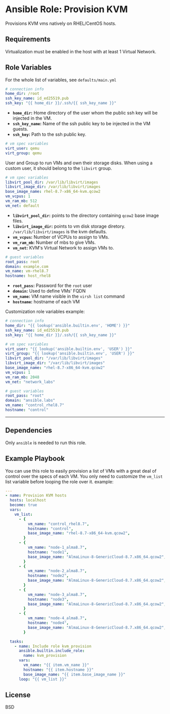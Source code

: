 # Ansible Role: Provision KVM

Provisions KVM vms natively on RHEL/CentOS hosts.

## Requirements

Virtualization must be enabled in the host with at least 1 Virtual Network.

## Role Variables

For the whole list of variables, see `defaults/main.yml`

```yaml
# connection info
home_dir: /root
ssh_key_name: id_ed25519.pub
ssh_key: "{{ home_dir }}/.ssh/{{ ssh_key_name }}"
```

- **`home_dir`:** Home directory of the user whom the public ssh key will be injected in the VM.
- **`ssh_key_name`:** Name of the ssh public key to be injected in the VM guests.
- **`ssh_key`:** Path to the ssh public key.

```yaml
# vm spec variables
virt_user: qemu
virt_group: qemu
```

User and Group to run VMs and own their storage disks. When using a custom user, it should belong to the `libvirt` group.

```yaml
# vm spec variables
libvirt_pool_dir: /var/lib/libvirt/images
libvirt_image_dir: /var/lib/libvirt/images
base_image_name: rhel-8.7-x86_64-kvm.qcow2
vm_vcpus: 1
vm_ram_mb: 512
vm_net: default
```

- **`libvirt_pool_dir`:** points to the directory containing `qcow2` base image files.
- **`libvirt_image_dir`:** points to vm disk storage diretory. `/var/lib/libvirt/images` is the kvm defaults.
- **`vm_vcpus`:** Number of VCPUs to assign to VMs.
- **`vm_ram_mb`:** Number of mbs to give VMs.
- **`vm_net`:** KVM's Virtual Network to assign VMs to.

```yaml
# guest variables
root_pass: root
domain: example.com
vm_name: vm-rhel8.7
hostname: host_rhel8
```

- **`root_pass`:** Password for the `root` user
- **`domain`:** Used to define VMs' FQDN
- **`vm_name`:** VM name visible in the `virsh list` command
- **`hostname`:** hostname of each VM

Customization role variables example:

```yaml
# connection info
home_dir: "{{ lookup('ansible.builtin.env', 'HOME') }}"
ssh_key_name: id_ed25519.pub
ssh_key: "{{ home_dir }}/.ssh/{{ ssh_key_name }}"

# vm spec variables
virt_user: "{{ lookup('ansible.builtin.env', 'USER') }}"
virt_group: "{{ lookup('ansible.builtin.env', 'USER') }}"
libvirt_pool_dir: "/var/lib/libvirt/images"
libvirt_image_dir: "/var/lib/libvirt/images"
base_image_name: "rhel-8.7-x86_64-kvm.qcow2"
vm_vcpus: 1
vm_ram_mb: 2048
vm_net: "network_labs"

# guest variables
root_pass: "root"
domain: "ansible.labs"
vm_name: "control_rhel8.7"
hostname: "control"
```

---

## Dependencies

Only `ansible` is needed to run this role.

## Example Playbook

You can use this role to easily provision a list of VMs with a great deal of control over the specs of each VM. You only need to customize the `vm_list` list variable before looping the role over it. example:

```yaml
---
- name: Provision KVM hosts
  hosts: localhost
  become: true
  vars:
    vm_list:
      - {
          vm_name: "control_rhel8.7",
          hostname: "control",
          base_image_name: "rhel-8.7-x86_64-kvm.qcow2",
        }
      - {
          vm_name: "node-1_alma8.7",
          hostname: "node1",
          base_image_name: "AlmaLinux-8-GenericCloud-8.7.x86_64.qcow2",
        }
      - {
          vm_name: "node-2_alma8.7",
          hostname: "node2",
          base_image_name: "AlmaLinux-8-GenericCloud-8.7.x86_64.qcow2",
        }
      - {
          vm_name: "node-3_alma8.7",
          hostname: "node3",
          base_image_name: "AlmaLinux-8-GenericCloud-8.7.x86_64.qcow2",
        }
      - {
          vm_name: "node-4_alma8.7",
          hostname: "node4",
          base_image_name: "AlmaLinux-8-GenericCloud-8.7.x86_64.qcow2",
        }

  tasks:
    - name: Include role kvm_provision
      ansible.builtin.include_role:
        name: kvm_provision
      vars:
        vm_name: "{{ item.vm_name }}"
        hostname: "{{ item.hostname }}"
        base_image_name: "{{ item.base_image_name }}"
      loop: "{{ vm_list }}"
```

## License

BSD

